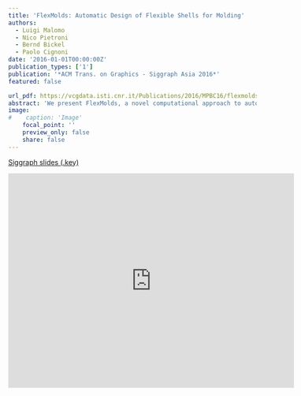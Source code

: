 ```yaml
---
title: 'FlexMolds: Automatic Design of Flexible Shells for Molding'
authors:
  - Luigi Malomo
  - Nico Pietroni
  - Bernd Bickel
  - Paolo Cignoni
date: '2016-01-01T00:00:00Z'
publication_types: ['1']
publication: '*ACM Trans. on Graphics - Siggraph Asia 2016*'
featured: false

url_pdf: https://vcgdata.isti.cnr.it/Publications/2016/MPBC16/flexmolds_preprint.pdf
abstract: 'We present FlexMolds, a novel computational approach to automatically design flexible, reusable molds that, once 3D printed, allow us to physically fabricate, by means of liquid casting, multiple copies of complex shapes with rich surface details and complex topology. The approach to design such flexible molds is based on a greedy bottom-up search of possible cuts over an object, evaluating for each possible cut the feasibility of the resulting mold. We use a dynamic simulation approach to evaluate candidate molds, providing a heuristic to generate forces that are able to open, detach, and remove a complex mold from the object it surrounds. We have tested the approach with a number of objects with nontrivial shapes and topologies.                                                                 Siggraph slides (.key)'
image:
#    caption: 'Image'
    focal_point: ''
    preview_only: false
    share: false
---
```

[Siggraph slides (.key)](https://vcgdata.isti.cnr.it/Publicstions/2016/MPBC16/flexmolds.key)

<iframe width="580" height="435" src="https://www.youtube.com/embed/coVXn6mc1Co" frameborder="0" frameborder="0" allowfullscreen>


